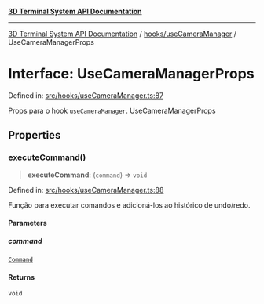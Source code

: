 [**3D Terminal System API Documentation**](../../../README.md)

***

[3D Terminal System API Documentation](../../../README.md) / [hooks/useCameraManager](../README.md) / UseCameraManagerProps

# Interface: UseCameraManagerProps

Defined in: [src/hooks/useCameraManager.ts:87](https://github.com/Dicommunitas/ThreeJS_Terminal_3D/blob/5b477f54175762d5c4c643839351148d429f45bb/src/hooks/useCameraManager.ts#L87)

Props para o hook `useCameraManager`.
 UseCameraManagerProps

## Properties

### executeCommand()

> **executeCommand**: (`command`) => `void`

Defined in: [src/hooks/useCameraManager.ts:88](https://github.com/Dicommunitas/ThreeJS_Terminal_3D/blob/5b477f54175762d5c4c643839351148d429f45bb/src/hooks/useCameraManager.ts#L88)

Função para executar comandos e adicioná-los ao histórico de undo/redo.

#### Parameters

##### command

[`Command`](../../../lib/types/interfaces/Command.md)

#### Returns

`void`
